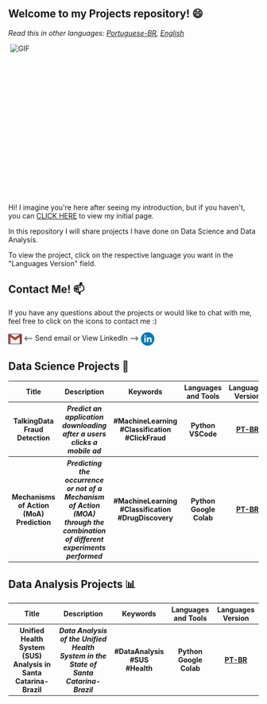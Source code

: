 ## Welcome to my Projects repository! 😄
*Read this in other languages: [Portuguese-BR](README.md), [English](README_en.md)*

<img align="right" alt="GIF" src="https://thumbs.gfycat.com/AshamedWeightyDachshund-max-1mb.gif" width="500" height="320"/>

Hi! I imagine you're here after seeing my introduction, but if you haven't, you can [CLICK HERE](https://github.com/gustavolq) to view my initial page.

In this repository I will share projects I have done on Data Science and Data Analysis. </br>

To view the project, click on the respective language you want in the "Languages Version" field.

## Contact Me! 📫
If you have any questions about the projects or would like to chat with me, feel free to click on the icons to contact me :)

[<img align="center" alt="Gmail" height="27" width="27" src="https://github.com/gustavolq/gustavolq/blob/main/assets/Gmail.png?raw=true" />][Gmail] <-- Send email or View LinkedIn -->
[<img align="center" alt="LinkedIn" height="27" width="27" src="https://github.com/gustavolq/gustavolq/blob/main/assets/Linkedin.png?raw=true" />][LinkedIn] <br/>

<h2>Data Science Projects 🤖</h2>
<table>
  <tr>
    <th>Title</th>
    <th>Description</th>
    <th>Keywords</th>
    <th>Languages and Tools</th>
    <th>Languages Version</th>
  </tr>
  
  <tr>
    <th><strong>TalkingData Fraud Detection</strong</th>
      <th><em>Predict an application downloading after a users clicks a mobile ad </em></th>
      <th>#MachineLearning <br/> #Classification <br/> #ClickFraud</th>
      <th>Python <br/> VSCode </th>
      <th><a href="https://github.com/gustavolq/Projects/tree/main/TalkingData-FraudDetection-Challenge">PT-BR</a></th>
  </tr>
  <tr>
    <th><strong>Mechanisms of Action (MoA) Prediction</strong></th> 
    <th><em>Predicting the occurrence or not of a Mechanism of Action (MOA) through the combination of different experiments performed</em></th>
    <th>#MachineLearning <br/> #Classification <br/> #DrugDiscovery</th>
    <th>Python <br/> Google Colab <br/> </th>
    <th><a href="https://github.com/gustavolq/Projects/tree/main/MoA-Prediction">PT-BR</a></th>
  </tr>

</table> 
  
<h2>Data Analysis Projects 📊</h2>
<table>
  <tr>
    <th>Title</th>
    <th>Description</th>
    <th>Keywords</th>
    <th>Languages and Tools</th>
    <th>Languages Version</th>
  </tr>

  <tr>
    <th><strong>Unified Health System (SUS) Analysis in Santa Catarina-Brazil</strong></th> 
    <th><em>Data Analysis of the Unified Health System in the State of Santa Catarina-Brazil</em></th>
    <th>#DataAnalysis <br/> #SUS <br/> #Health</th>
    <th>Python <br/> Google Colab <br/> </th>
    <th><a href="https://github.com/gustavolq/Projects/tree/main/SUS-SC-Analise">PT-BR</a></th>
  </tr>
</table>

[Gmail]: mailto:gglquadra@gmail.com
[LinkedIn]: https://www.linkedin.com/in/gustavoquadra/
[Spotify]: https://open.spotify.com/user/x3z0vkgow695jglc3rvxpevnk
[Kaggle]: https://www.kaggle.com/gustavoluizquadra
